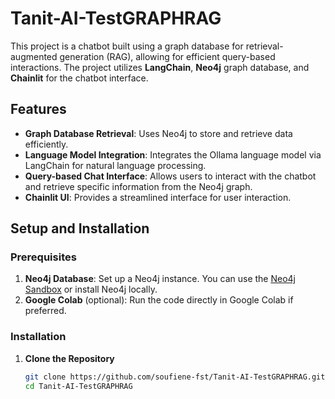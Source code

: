 # Tanit-AI-TestGRAPHRAG



This project is a chatbot built using a graph database for retrieval-augmented generation (RAG), allowing for efficient query-based interactions. The project utilizes **LangChain**, **Neo4j** graph database, and **Chainlit** for the chatbot interface.

## Features

- **Graph Database Retrieval**: Uses Neo4j to store and retrieve data efficiently.
- **Language Model Integration**: Integrates the Ollama language model via LangChain for natural language processing.
- **Query-based Chat Interface**: Allows users to interact with the chatbot and retrieve specific information from the Neo4j graph.
- **Chainlit UI**: Provides a streamlined interface for user interaction.

## Setup and Installation

### Prerequisites

1. **Neo4j Database**: Set up a Neo4j instance. You can use the [Neo4j Sandbox](https://sandbox.neo4j.com/) or install Neo4j locally.
2. **Google Colab** (optional): Run the code directly in Google Colab if preferred.

### Installation

1. **Clone the Repository**
   ```bash
   git clone https://github.com/soufiene-fst/Tanit-AI-TestGRAPHRAG.git
   cd Tanit-AI-TestGRAPHRAG

